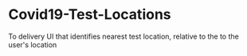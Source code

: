 # Covid19-Test-Locations
To delivery UI that identifies nearest test location, relative to the to the user's location
